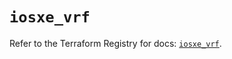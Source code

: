 # `iosxe_vrf`

Refer to the Terraform Registry for docs: [`iosxe_vrf`](https://registry.terraform.io/providers/ciscodevnet/iosxe/0.9.3/docs/resources/vrf).
